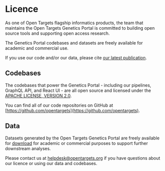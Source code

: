 # Licence

As one of Open Targets flagship informatics products, the team that maintains the Open Targets Genetics Portal is committed to building open source tools and supporting open access research. 

The Genetics Portal codebases and datasets are freely available for academic and commercial use. 

If you use our code and/or our data, please cite [our latest publication](citation.md#latest-publication). 

## **Codebases**

The codebases that power the Genetics Portal - including our pipelines, GraphQL API, and React UI - are all open source and licensed under the [APACHE LICENSE, VERSION 2.0](https://www.apache.org/licenses/LICENSE-2.0).

You can find all of our code repositories on GitHub at [https://github.com/opentargets](https://github.com/opentargets).

## **Data**

Datasets generated by the Open Targets Genetics Portal are freely available for [download](data-access/data-download.md) for academic or commercial purposes to support further downstream analyses. 

Please contact us at [helpdesk@opentargets.org](mailto:helpdesk@opentargets.org) if you have questions about our licence or using our data and codebases.


